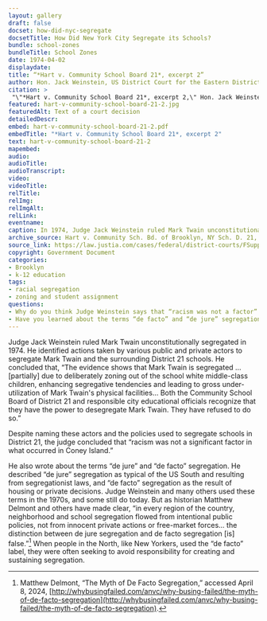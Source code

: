 ```yaml
--- 
layout: gallery
draft: false
docset: how-did-nyc-segregate
docsetTitle: How Did New York City Segregate its Schools?
bundle: school-zones
bundleTitle: School Zones
date: 1974-04-02
displaydate: 
title: “*Hart v. Community School Board 21*, excerpt 2”
author: Hon. Jack Weinstein, US District Court for the Eastern District of New York
citation: >
 "\"*Hart v. Community School Board 21*, excerpt 2,\" Hon. Jack Weinstein, U.S. District Court for the Eastern District of New York, in New York City Civil Rights History Project, Accessed: [Month Day, Year], https://nyccivilrightshistory.org/gallery/hart-v-community-school-board-21-2."
featured: hart-v-community-school-board-21-2.jpg
featuredAlt: Text of a court decision
detailedDescr: 
embed: hart-v-community-school-board-21-2.pdf
embedTitle: "*Hart v. Community School Board 21*, excerpt 2"
text: hart-v-community-school-board-21-2
mapembed: 
audio: 
audioTitle: 
audioTranscript: 
video: 
videoTitle: 
relTitle: 
relImg: 
relImgAlt: 
relLink: 
eventname: 
caption: In 1974, Judge Jack Weinstein ruled Mark Twain unconstitutionally segregated. In this excerpt he explains how he thinks this segregation came to be.
archive_source: Hart v. Community Sch. Bd. of Brooklyn, NY Sch. D. 21, 383 F. Supp. 699 (E.D.N.Y. 1974)
source_link: https://law.justia.com/cases/federal/district-courts/FSupp/383/699/2245271/
copyright: Government Document
categories: 
- Brooklyn
- k-12 education
tags: 
- racial segregation
- zoning and student assignment
questions: 
- Why do you think Judge Weinstein says that “racism was not a factor” in segregating Mark Twain Junior High School? Do you agree, based on [the evidence here](/topics/how-did-nyc-segregate/)?  Who benefits from such a pronouncement? What problems does this kind of statement create? 
- Have you learned about the terms “de facto” and “de jure” segregation in school? Based on what you have learned about segregation on Coney Island and at Mark Twain, is it correct to describe segregation in New York City as “de facto”?"
--- 
```


Judge Jack Weinstein ruled Mark Twain unconstitutionally segregated in 1974. He identified actions taken by various public and private actors to segregate Mark Twain and the surrounding District 21 schools. He concluded that, “The evidence shows that Mark Twain is segregated … \[partially\] due to deliberately zoning out of the school white middle-class children, enhancing segregative tendencies and leading to gross under-utilization of Mark Twain's physical facilities… Both the Community School Board of District 21 and responsible city educational officials recognize that they have the power to desegregate Mark Twain. They have refused to do so.”

Despite naming these actors and the policies used to segregate schools in District 21, the judge concluded that “racism was not a significant factor in what occurred in Coney Island.”

He also wrote about the terms “de jure” and “de facto” segregation. He described “de jure” segregation as typical of the US South and resulting from segregationist laws, and “de facto” segregation as the result of housing or private decisions. Judge Weinstein and many others used these terms in the 1970s, and some still do today. But as historian Matthew Delmont and others have made clear, “in every region of the country, neighborhood and school segregation flowed from intentional public policies, not from innocent private actions or free-market forces… the distinction between de jure segregation and de facto segregation \[is\] false.”[^1] When people in the North, like New Yorkers, used the “de facto” label, they were often seeking to avoid responsibility for creating and sustaining segregation.

[^1]: Matthew Delmont, “The Myth of De Facto Segregation,” accessed April 8, 2024, [http://whybusingfailed.com/anvc/why-busing-failed/the-myth-of-de-facto-segregation](http://whybusingfailed.com/anvc/why-busing-failed/the-myth-of-de-facto-segregation).
